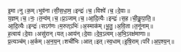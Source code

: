 

  
इ॒मा।नु।क॒म्।भुव॑ना।सी॒स॒धा॒म॒।इन्द्रः॑।च॒।विश्वे॑।च॒।दे॒वाः॥  
य॒ज्ञम्।च॒।नः॒।त॒न्व॑म्।च॒।प्र॒ऽजाम्।च॒।आ॒दि॒त्यैः।इन्द्रः॑।स॒ह।ची॒कॢ॒पा॒ति॒॥  
आ॒दि॒त्यैः।इन्द्रः॑।सऽग॑णः।म॒रुत्ऽभिः॑।अ॒स्माक॑म्।भू॒तु॒।अ॒वि॒ता।त॒नू॑नाम्॥  
ह॒त्वाय॑।दे॒वाः।असु॑रान्।यत्।आय॑न्।दे॒वाः।दे॒व॒ऽत्वम्।अ॒भि॒ऽरक्ष॑माणाः॥  
प्र॒त्यञ्च॑म्।अ॒र्कम्।अ॒न॒य॒न्।शची॑भिः।आत्।इत्।स्व॒धाम्।इ॒षि॒राम्।परि॑।अ॒प॒श्य॒न्॥  
